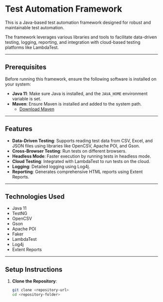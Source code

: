 # Test Automation Framework

This is a Java-based test automation framework designed for robust and maintainable test automation.

The framework leverages various libraries and tools to facilitate data-driven testing, logging, reporting, and integration with cloud-based testing platforms like LambdaTest.

---

## Prerequisites

Before running this framework, ensure the following software is installed on your system:

- **Java 11**: Make sure Java is installed, and the `JAVA_HOME` environment variable is set.
- **Maven**: Ensure Maven is installed and added to the system path.
  - [Download Maven](https://maven.apache.org/download.cgi)

---

## Features

- **Data-Driven Testing**: Supports reading test data from CSV, Excel, and JSON files using libraries like OpenCSV, Apache POI, and Gson.
- **Cross-Browser Testing**: Run tests on different browsers.
- **Headless Mode**: Faster execution by running tests in headless mode.
- **Cloud Testing**: Integrated with LambdaTest to run tests on the cloud.
- **Logging**: Detailed logging using Log4j.
- **Reporting**: Generates comprehensive HTML reports using Extent Reports.

---

## Technologies Used

- Java 11
- TestNG
- OpenCSV
- Gson
- Apache POI
- Faker
- LambdaTest
- Log4j
- Extent Reports

---

## Setup Instructions

1. **Clone the Repository**:
   ```bash
   git clone <repository-url>
   cd <repository-folder>
